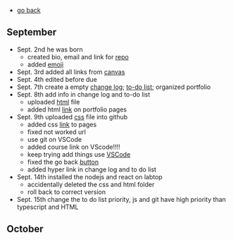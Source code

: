 - [go back](https://boyuan1228.github.io/)
## September

  - Sept. 2nd he was born
    - created bio, email and link for [repo](https://github.com/boyuan1228/boyuan1228.github.io/blob/main/README.md)
    - added [emoji](https://github.com/ikatyang/emoji-cheat-sheet/blob/master/README.md)
  - Sept. 3rd added all links from [canvas](https://udel.instructure.com/courses/1601987/pages/portfolio-description?module_item_id=21557713)
  - Sept. 4th edited before due
  - Sept. 7th create a empty [change log](https://github.com/boyuan1228/boyuan1228.github.io/blob/main/Required%20New%20Sections/Change%20Log.md); [to-do list](https://github.com/boyuan1228/boyuan1228.github.io/blob/main/Required%20New%20Sections/To%20Do.md); organized portfolio
  - Sept. 8th add info in change log and to-do list
    - uploaded [html](https://github.com/boyuan1228/boyuan1228.github.io/blob/main/Required%20New%20Sections/To%20Do.md) file
    - added html [link](https://boyuan1228.github.io/Knowledge%26Achievements/boyuanpages.html) on portfolio pages
  - Sept. 9th uploaded [css](https://github.com/boyuan1228/boyuan1228.github.io/blob/main/Knowledge%26Achievements/csspages.html) file into github
    - added css [link](https://boyuan1228.github.io/Knowledge%26Achievements/csspages.html) to pages
    - fixed not worked url
    - use git on VSCode
    - added course link on VScode!!!!
    - keep trying add things use [VSCode](https://github.com/boyuan1228/boyuan1228.github.io/blob/main/Required%20New%20Sections/vscode.jpg)
    - fixed the go back [button](https://boyuan1228.github.io/)
    - added hyper link in change log and to do list
  - Sept. 14th installed the nodejs and react on labtop
    - accidentally deleted the css and html folder
    - roll back to correct version
  - Sept. 15th change the to do list priority, js and git have high priority than typescript and HTML

## October
